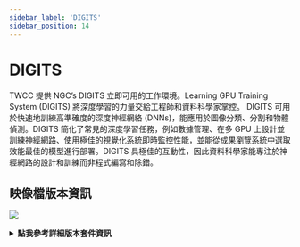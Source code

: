 ```yaml
---
sidebar_label: 'DIGITS'
sidebar_position: 14
---
```



# DIGITS


TWCC 提供 NGC’s DIGITS 立即可用的工作環境。Learning GPU Training System (DIGITS) 將深度學習的力量交給工程師和資料科學家掌控。 DIGITS 可用於快速地訓練高準確度的深度神經網絡 (DNNs)，能應用於圖像分類、分割和物體偵測。DIGITS 簡化了常見的深度學習任務，例如數據管理、在多 GPU 上設計並訓練神經網路、使用極佳的視覺化系統即時監控性能，並能從成果瀏覽系統中選取效能最佳的模型進行部署。DIGITS 具極佳的互動性，因此資料科學家能專注於神經網路的設計和訓練而非程式編寫和除錯。


## <i class="fa fa-sticky-note" aria-hidden="true"></i> <span class="ccsimglist">映像檔版本資訊</span> 

![](https://cos.twcc.ai/SYS-MANUAL/uploads/upload_ce4af8f27968fcf3bfb8431c5493d9bd.png)


<details class="docspoiler">

<summary><b>點我參考詳細版本套件資訊</b></summary>

- [digits-19.08-caffe/tensorflow](https://docs.nvidia.com/deeplearning/digits/digits-release-notes/rel_19-08.html#rel_19-08)
- [digits-19.02-caffe/tensorflow-v1](https://docs.nvidia.com/deeplearning/digits/digits-release-notes/rel_19-02.html#rel_19-02)
- [digits-18.12-caffe/tensorflow-v1](https://docs.nvidia.com/deeplearning/digits/digits-release-notes/rel_18.12.html#rel_18.12)
- [digits-18.10-v1](https://docs.nvidia.com/deeplearning/digits/digits-release-notes/rel_18.10.html#rel_18.10)
- [digits-18.08-v1](https://docs.nvidia.com/deeplearning/digits/digits-release-notes/rel_18.08.html#rel_18.08)


</details>

